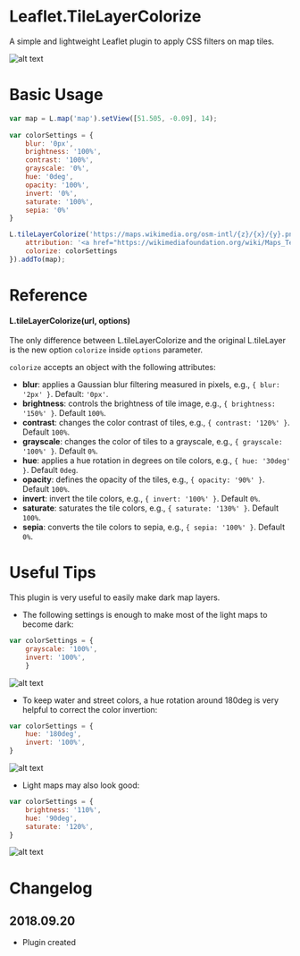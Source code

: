 # Leaflet.TileLayerColorize
A simple and lightweight Leaflet plugin to apply CSS filters on map tiles.

![alt text](https://github.com/xtk93x/Leaflet.TileLayerColorize/blob/master/samples/sidebyside.png)

# Basic Usage
```js
var map = L.map('map').setView([51.505, -0.09], 14);
    
var colorSettings = {
    blur: '0px',     
    brightness: '100%',
    contrast: '100%',
    grayscale: '0%',
    hue: '0deg',
    opacity: '100%',
    invert: '0%',
    saturate: '100%',
    sepia: '0%'
}

L.tileLayerColorize('https://maps.wikimedia.org/osm-intl/{z}/{x}/{y}.png', {
    attribution: '<a href="https://wikimediafoundation.org/wiki/Maps_Terms_of_Use">Wikimedia</a>',
    colorize: colorSettings
}).addTo(map);
```
    
# Reference

#### L.tileLayerColorize(url, options)

The only difference between L.tileLayerColorize and the original L.tileLayer is the new option `colorize` inside `options` parameter. 

`colorize` accepts an object with the following attributes:
 - **blur**: applies a Gaussian blur filtering measured in pixels, e.g., `{ blur: '2px' }`. Default: `'0px'`.
 - **brightness**: controls the brightness of tile image, e.g., `{ brightness: '150%' }`. Default `100%`.
 - **contrast**: changes the color contrast of tiles, e.g., `{ contrast: '120%' }`. Default `100%`.
 - **grayscale**: changes the color of tiles to a grayscale, e.g., `{ grayscale: '100%' }`. Default `0%`.
 - **hue**: applies a hue rotation in degrees on tile colors, e.g., `{ hue: '30deg' }`. Default `0deg`.
 - **opacity**: defines the opacity of the tiles, e.g., `{ opacity: '90%' }`. Default `100%`.
 - **invert**: invert the tile colors, e.g., `{ invert: '100%' }`. Default `0%`.
 - **saturate**: saturates the tile colors, e.g., `{ saturate: '130%' }`. Default `100%`.
 - **sepia**: converts the tile colors to sepia, e.g., `{ sepia: '100%' }`. Default `0%`.
 
# Useful Tips

This plugin is very useful to easily make dark map layers. 

- The following settings is enough to make most of the light maps to become dark:

```js
var colorSettings = {
    grayscale: '100%',
    invert: '100%',
    }
```
![alt text](https://github.com/xtk93x/Leaflet.TileLayerColorize/blob/master/samples/dark.png)

- To keep water and street colors, a hue rotation around 180deg is very helpful to correct the color invertion:

```js
var colorSettings = {
    hue: '180deg',
    invert: '100%',
}
```
![alt text](https://github.com/xtk93x/Leaflet.TileLayerColorize/blob/master/samples/dark-colorized.png)
    
- Light maps may also look good:

```js
var colorSettings = {
    brightness: '110%',
    hue: '90deg',
    saturate: '120%',
}
```
![alt text](https://github.com/xtk93x/Leaflet.TileLayerColorize/blob/master/samples/colorized.png)



# Changelog

## 2018.09.20
- Plugin created
